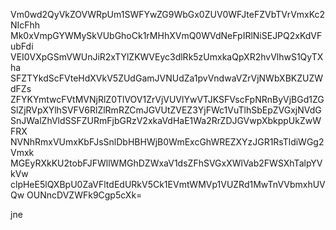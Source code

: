 Vm0wd2QyVkZOVWRpUm1SWFYwZG9WbGx0ZUV0WFJteFZVbTVrVmxKc2NIcFhh
Mk0xVmpGYWMySkVUbGhoCk1rMHhXVmQ0WVdNeFpIRlNiSEJPQ2xKdVFubFdi
VEI0VXpGSmVWUnJiR2xTYlZKWVEyc3dlRk5zUmxkaQpXR2hvVlhwS1QyTXha
SFZTYkdScFVteHdXVkV5ZUdGamJVNUdZa1pvVndwaVZrVjNWbXBKZUZWdFZs
ZFYKYmtwcFVtMVNjRlZ0TlVOV1ZrVjVUVlYwVTJKSFVscFpNRnByVjBGd1ZG
SlZjRVpXYlhSVFV6RlZlRmRZCmJGVUtZVEZ3YjFWc1VuTlhSbEpZVGxjNVdG
SnJWalZhVldSSFZURmFjbGRzV2xkaVdHaE1Wa2RrZDJGVwpXbkppUkZwWFRX
NVNhRmxVUmxKbFJsSnlDbHBHWjB0WmExcGhWREZXYzJGR1RsTldiWGg2Vmxk
MGEyRXkKU2tobFJFWllWMGhDZWxaV1dsZFhSVGxXWlVab2FWSXhTalpYVkVw
clpHeE5lQXBpU0ZaVFltdEdURkV5Ck1EVmtWMVp1VUZRd1MwTnVVbmxhUVQw
OUNncDVZWFk9Cgp5cXk=

jne